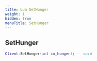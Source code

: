```yaml
---
title: Lua SetHunger
weight: 1
hidden: true
menuTitle: SetHunger
---
```

## SetHunger
```lua
Client:SetHunger(int in_hunger); -- void
```